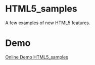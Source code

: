 HTML5_samples
==============

A few examples of new HTML5 features.

Demo
====

[Online Demo HTML5_samples](https://html5-examples.firebaseapp.com/)
